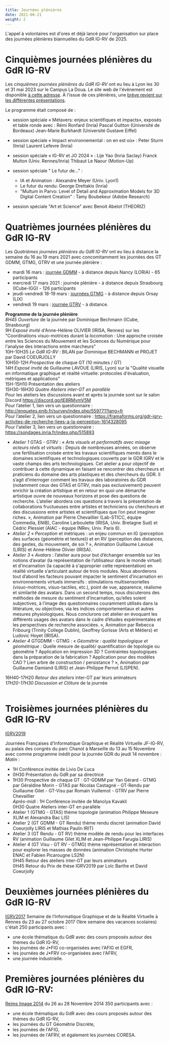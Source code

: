 ```yaml
---
title: Journées plénières
date: 2021-06-21
weight: 2
---
```


L'appel à volontaires est d'ores et déjà lancé pour l'organisation sur place des journées plénières biannuelles du GdR IG-RV de 2025.

# Cinquièmes journées plénières du GdR IG-RV

Les *cinquièmes journées plénières du GdR IG-RV* ont eu lieu à Lyon les 30 et 31 mai 2023 sur le Campus La Doua. Le site web de l'évènement est disponible [à cette adresse](https://plenieres-igrv.sciencesconf.org). À l'issue de ces plénières, une [brève revient sur les différentes présentations](https://gdr-igrv.fr/post/23-06-06-retour-pleinieres-2023/).

Le programme était composé de : 
* session spéciale « Métavers: enjeux scientifiques et impacts», exposés et table ronde avec :
    Rémi Ronfard (Inria)
    Pascal Guitton (Université de Bordeaux)
    Jean-Marie Burkhardt (Université Gustave Eiffel)

* session spéciale « Impact environnemental : on en est où» :
    Peter Sturm (Inria)
    Laurent Lefevre (Inria)

* session spéciale « IG-RV et JO 2024 » :
    Lije Yao (Inria Saclay)
    Franck Multon (Univ. Rennes/Inria)
    Thibaut Le Naour (Motion-Up)

* session spéciale " Le futur de..." :
  * IA et Animation : Alexandre Meyer (Univ. Lyon1)
  * Le futur du rendu: George Drettakis (Inria)
  * "Multum in Parvo: Level of Detail and Approximation Models for 3D Digital Content Creation" : Tamy Boubekeur (Adobe Research)

* session spéciale  "Art et Science" avec Benoit Abelot (THEORIZ)



#  Quatrièmes journées plénières du GdR IG-RV

Les *Quatrièmes journées plénières du GdR IG-RV* ont eu lieu à distance la semaine du 16 au 19 mars 2021 avec concomitamment les journées des GT GDMM, GTMG, GTRV et une journée plénière :
* mardi 16 mars : [journée GDMM](https://gdmm2020.sciencesconf.org/) - à distance depuis Nancy (LORIA) - 65 participants  
* mercredi 17 mars 2021 : journée plénière - à distance depuis Strasbourg (ICube-IGG) - 126 participants <br />
* jeudi-vendredi 18-19 mars : [journées GTMG](https://gtmg2021.sciencesconf.org/) - à distance depuis Orsay (LIX)
* vendredi 19 mars : [journée GTRV](https://gdr-igrv.icube.unistra.fr/index.php/J-GTRV_2021) - à distance.

**Programme de la journée plénière** <br />
*8H45 Ouverture* de la journée par Dominique Bechmann (ICube, Strasbourg) <br />
9H *Exposé invité* d'Anne-Hélène OLIVIER (IRISA, Rennes) sur les "Coordinations visuo-motrices durant la locomotion : Une approche croisée entre les Sciences du Mouvement et les Sciences du Numérique pour l'analyse des interactions entre marcheurs" <br />
10H-10H35 *Le GdR IG-RV* : BILAN par Dominique BECHMANN et PROJET par David COEURJOLLY <br />
10H50-12H *Prospective* de chaque GT (10 minutes / GT) <br />
14H *Exposé invité* de Guillaume LAVOUE (LIRIS, Lyon) sur la "Qualité visuelle en informatique graphique et réalité virtuelle: protocoles d'évaluation, métriques et applications" <br />
15H-15H10 Présentation des ateliers <br />
15H30-16H30 *Quatre Ateliers inter-GT en parallèle* <br />
Pour les ateliers les discussions avant et après la journée sont sur le salon Discord  https://discord.gg/tE8RMvmV5M <br />
Pour l’atelier 1, lien vers un questionnaire : http://enquetes.enib.fr/survey/index.php/559771?lang=fr <br />
Pour l’atelier 2, lien vers un questionnaire : https://framaforms.org/gdr-igrv-activites-de-recherche-liees-a-la-perception-1614328095
<br /> Pour l'atelier 3, lien vers un questionnaire : https://sondages.inria.fr/index.php/515893

* *Atelier 1* GTAS - GTRV : « *Arts visuels et performatifs avec mixage acteurs réels et virtuels* : Depuis de nombreuses années, on observe une fertilisation croisée entre les travaux scientifiques menés dans le domaines scientifiques et technologiques couverts par le GDR IGRV et le vaste champs des arts technologiques. Cet atelier a pour objectif de contribuer à cette dynamique en faisant se rencontrer des chercheurs et praticiens du domaine des arts plastiques et des chercheurs du GDR. Il s’agit d’interroger comment les travaux des laboratoires du GDR (notamment ceux des GTAS et GTRV, mais pas exclusivement) peuvent enrichir la création artistique et en retour en quoi une démarche artistique ouvre de nouveaux horizons et pose des questions de recherche. L’atelier abordera ces questions à travers la présentation de collaborations fructueuses entre artistes et techniciens ou chercheurs et des discussions entre artistes et scientifiques que l’on peut imaginer riches. », Animation par Pierre Chevaillier (Lab-STICC, équipe Commedia, ENIB), Caroline Larboulette (IRISA, Univ. Bretagne Sud) et Cédric Plessiet (AIAC - équipe INRev, Univ. Paris 8).  <br />
* *Atelier 2* « *Perception* et métriques : un enjeu commun en IG (perception des surfaces (géométrie et texture)) et en RV (perception des distances, des gestes, du mouvement, de soi ? »,  Animation Guillaume Lavoué (LIRIS) et Anne-Hélène Olivier (IRISA). <br />  
* *Atelier 3* « *Avatars* : l’atelier aura pour but d’échanger ensemble sur les notions d’avatar (la représentation de l’utilisateur dans le monde virtuel) et d’incarnation (la capacité à s'approprier cette représentation) en réalité virtuelle s’articulant autour de trois modules. Nous aborderons tout d’abord les facteurs pouvant impacter le sentiment d’incarnation en environnements virtuels immersifs : stimulations multisensorielles (visuo-motrices, visuo-tactiles, etc.), point de vue, apparence, réalisme et similarité des avatars. Dans un second temps, nous discuterons des méthodes de mesure du sentiment d’incarnation, qu’elles soient subjectives, à l’image des questionnaires couramment utilisés dans la littérature, ou objectives, via les indices comportementaux et autres mesures physiologiques. Nous conclurons cet atelier en évoquant les différents usages des avatars dans le cadre d’études expérimentales et les perspectives de recherche associées. », Animation par Rebecca Fribourg (Trinity College Dublin), Geoffrey Gorisse (Arts et Métiers) et Ludovic Hoyet (IRISA). <br />
* *Atelier 4* GTGDMM - GTMG :  « *Géométrie : qualité topologique et géométrique* : Quelle mesure de qualité/ quantification de topologie ou géométrie  ? Application en impression 3D ?  Contraintes  topologiques dans la préparation de la fabrication ? Application pour des modèles CAO ? Lien arbre de construction / persistance ? », Animation par Guillaume Damiand (LIRIS) et Jean-Philippe Pernot (LISPEN).  <br />


16H40-17H20 *Retour des ateliers* inter-GT par leurs animateurs <br />
*17H20-17H30 Discussion et Clôture* de la journée <br />
<br />

# Troisièmes journées plénières du GdR IG-RV
[IGRV2019](https://jfigrv2019.sciencesconf.org)

 Journées Françaises d'Informatique Graphique et Réalité Virtuelle JF-IG-RV, au palais des congrès du parc Chanot à Marseille du 13 au 15 Novembre avec comme programme inédit pour la journée GDR du jeudi 14 novembre : <br />
*Matin* :
* 1H Conférence invitée de Livio De Luca <br />
* 0H30 Présentation du GdR par sa directrice <br />
* 1H30 Prospective de chaque GT : GT-GDMM par Yan Gérard - GTMG par Géraldine Morin - GTAS par Nicolas Castagné - GT-Rendu par Guillaume Gilet - GT-Visu par Romain Vuillemot - GTRV par Pierre Chevaillier <br />
*Après-midi* : 1H Conférence invitée de Manolya Kavakli <br />
0H30 Quatre Ateliers inter-GT en parallèle <br />
* Atelier 1 (GTMG - GTAS) thème topologie (animation Philippe Meseure XLIM et Alexandra Bac LIS)  <br />  
* Atelier 2 (GT GDMM - GT Rendu) thème rendu discret (animation David Coeurjolly LIRIS et Mathias Paulin IRIT)  <br />
* Atelier 3 (GT Rendu - GT RV) thème modèle de rendu pour les interfaces RV (animation Guillaume Gilet XLIM et Jean-Philippe Farugia LIRIS)  <br />
* Atelier 4 (GT Visu - GT RV - GTMG) thème représentation et interaction pour explorer les masses de données (animation Christophe Hurter ENAC et Fabien Picarougne LS2N)  <br />
0H45 Retour des ateliers inter-GT par leurs animateurs <br />
0H45 Retour du Prix de thèse IGRV2019 par Loïc Barthe et David Coeurjolly <br />

# Deuxièmes journées plénières du GdR IG-RV
[IGRV2017](https://igrv2017.sciencesconf.org)
 Semaine de l’Informatique Graphique et de la Réalité Virtuelle à Rennes du 23 au 27 octobre 2017 (1ère semaine des vacances scolaires) c'était 250 participants avec :
* une école thématique du GdR avec des cours proposés autour des thèmes du GdR IG-RV,
* les journées de J•FIG co-organisées avec l'AFIG et EGFR,
* les journées de J•FRV co-organisées avec l'AFRV,
* une journée industrielle.

# Premières journées plénières du GdR IG-RV:
[Reims Image 2014](http://reimsimage2014.univ-reims.fr/) du 26 au 28 Novembre 2014
350 participants avec :
* une école thématique du GdR avec des cours proposés autour des thèmes du GdR IG-RV,
* les journées du GT Géométrie Discrète,
* les journées de l'AFIG,
* les journées de l'AFRV,
et également les journées CORESA.
